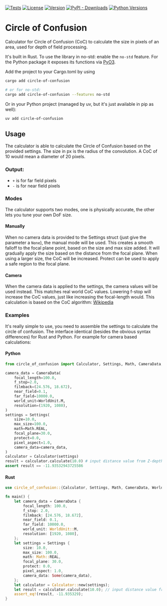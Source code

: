 [![Tests](https://github.com/gillesvink/circle-of-confusion/actions/workflows/test.yaml/badge.svg)](https://github.com/gillesvink/circle-of-confusion/actions/workflows/test.yaml) 
[![License](https://img.shields.io/crates/l/circle-of-confusion)](https://crates.io/crates/circle-of-confusion) 
[![Version](https://img.shields.io/crates/v/circle-of-confusion)](https://crates.io/crates/circle-of-confusion) 
[![PyPI - Downloads](https://img.shields.io/pypi/dm/circle-of-confusion)](https://pypi.org/project/circle-of-confusion/) 
[![Python Versions](https://img.shields.io/pypi/pyversions/circle-of-confusion)](https://pypi.org/project/circle-of-confusion/) 

# Circle of Confusion


Calculator for Circle of Confusion (CoC) to calculate the size in pixels of an area, used for depth of field processing.

It's built in Rust. To use the library in no-std: enable the `no-std` feature.
For the Python package it exposes its functions via [PyO3](https://pyo3.rs/latest/).

Add the project to your Cargo.toml by using
```bash
cargo add circle-of-confusion

# or for no-std:
cargo add circle-of-confusion --features no-std
```

Or in your Python project (managed by uv, but it's just available in pip as well):
```bash
uv add circle-of-confusion
```

## Usage
The calculator is able to calculate the Circle of Confusion based on the provided settings.
The size in px is the radius of the convolution.
A CoC of 10 would mean a diameter of 20 pixels.

### Output:
* `+` is for far field pixels
* `-` is for near field pixels

### Modes
The calculator supports two modes, one is physically accurate,
the other lets you tune your own DoF size.

#### Manually
When no camera data is provided to the Settings struct (just give the parameter a `None`), the manual mode will be used.
This creates a smooth falloff to the focal plane point, based on the size and max size added.
It will gradually apply the size based on the distance from the focal plane.
When using a larger size, the CoC will be increased.
Protect can be used to apply a safe region to the focal plane.

#### Camera
When the camera data is applied to the settings,
the camera values will be used instead. This matches real world CoC values.
Lowering f-stop will increase the CoC values, just like increasing the focal-length would.
This calculation is based on the CoC algorithm:
[Wikipedia](https://en.wikipedia.org/wiki/Circle_of_confusion)


### Examples
It's really simple to use, you need to assemble the settings to calculate the circle of confusion. The interface identical (besides the obvious syntax differences) for Rust and Python. For example for camera based calculations:

#### Python
```python
from circle_of_confusion import Calculator, Settings, Math, CameraData, WorldUnit

camera_data = CameraData(
    focal_length=100.0,
    f_stop=2.0,
    filmback=(24.576, 18.672),
    near_field=0.1,
    far_field=10000.0,
    world_unit=WorldUnit.M,
    resolution=(1920, 1080),
)
settings = Settings(
    size=10.0,
    max_size=100.0,
    math=Math.REAL,
    focal_plane=30.0,
    protect=0.0,
    pixel_aspect=1.0,
    camera_data=camera_data,
)
calculator = Calculator(settings)
result = calculator.calculate(10.0) # input distance value from Z-depth
assert result == -11.93532943725586
```

#### Rust
```rust
use circle_of_confusion::{Calculator, Settings, Math, CameraData, WorldUnit};

fn main() {
    let camera_data = CameraData {
        focal_length: 100.0,
        f_stop: 2.0,
        filmback: [24.576, 18.672],
        near_field: 0.1,
        far_field: 10000.0,
        world_unit: WorldUnit::M,
        resolution: [1920, 1080],
    };
    let settings = Settings {
        size: 10.0,
        max_size: 100.0,
        math: Math::REAL,
        focal_plane: 30.0,
        protect: 0.0,
        pixel_aspect: 1.0,
        camera_data: Some(camera_data),
    };
    let calculator = Calculator::new(settings);
    let result = calculator.calculate(10.0); // input distance value from Z-depth
    assert_eq!(result, -11.935329);
}
```